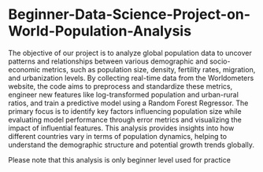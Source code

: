 # Beginner-Data-Science-Project-on-World-Population-Analysis
The objective of our project is to analyze global population data to uncover patterns and relationships between various demographic and socio-economic metrics, such as population size, density, fertility rates, migration, and urbanization levels. By collecting real-time data from the Worldometers website, the code aims to preprocess and standardize these metrics, engineer new features like log-transformed population and urban-rural ratios, and train a predictive model using a Random Forest Regressor. The primary focus is to identify key factors influencing population size while evaluating model performance through error metrics and visualizing the impact of influential features. This analysis provides insights into how different countries vary in terms of population dynamics, helping to understand the demographic structure and potential growth trends globally.

Please note that this analysis is only beginner level used for practice

